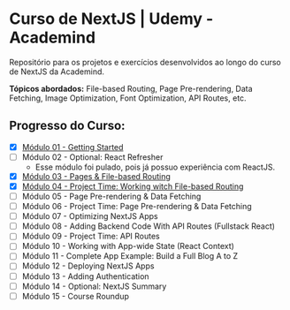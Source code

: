 # Curso de NextJS | Udemy - Academind

Repositório para os projetos e exercícios desenvolvidos ao longo do curso de NextJS da Academind.

**Tópicos abordados:**
File-based Routing, Page Pre-rendering, Data Fetching, Image Optimization, Font Optimization, API Routes, etc.

## Progresso do Curso:

- [x] [Módulo 01 - Getting Started](https://github.com/leottx/academind-nextjs/tree/main/01-module)
- [ ] Módulo 02 - Optional: React Refresher
  - Esse módulo foi pulado, pois já possuo experiência com ReactJS.
- [x] [Módulo 03 - Pages & File-based Routing](https://github.com/leottx/academind-nextjs/tree/main/03-module)
- [x] [Módulo 04 - Project Time: Working witch File-based Routing](https://github.com/leottx/academind-nextjs/tree/main/04-module)
- [ ] Módulo 05 - Page Pre-rendering & Data Fetching
- [ ] Módulo 06 - Project Time: Page Pre-rendering & Data Fetching
- [ ] Módulo 07 - Optimizing NextJS Apps
- [ ] Módulo 08 - Adding Backend Code With API Routes (Fullstack React)
- [ ] Módulo 09 - Project Time: API Routes
- [ ] Módulo 10 - Working with App-wide State (React Context)
- [ ] Módulo 11 - Complete App Example: Build a Full Blog A to Z
- [ ] Módulo 12 - Deploying NextJS Apps
- [ ] Módulo 13 - Adding Authentication
- [ ] Módulo 14 - Optional: NextJS Summary
- [ ] Módulo 15 - Course Roundup
